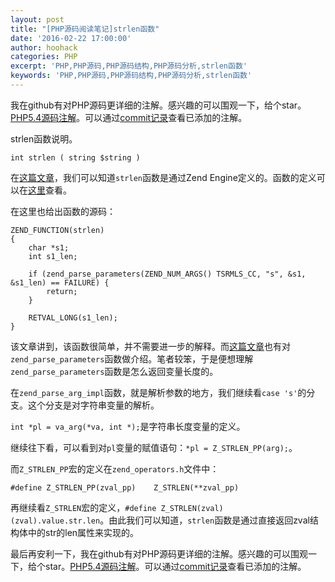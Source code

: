 ```yaml
---
layout: post
title: "[PHP源码阅读笔记]strlen函数"
date: '2016-02-22 17:00:00'
author: hoohack
categories: PHP
excerpt: 'PHP,PHP源码,PHP源码结构,PHP源码分析,strlen函数'
keywords: 'PHP,PHP源码,PHP源码结构,PHP源码分析,strlen函数'
---
```


我在github有对PHP源码更详细的注解。感兴趣的可以围观一下，给个star。[PHP5.4源码注解](https://github.com/read-php-src/read-php-src)。可以通过[commit记录](https://github.com/read-php-src/read-php-src/commits/master)查看已添加的注解。

strlen函数说明。

    int strlen ( string $string )

在[这篇文章](http://www.hoohack.me/2016/02/10/understanding-phps-internal-function-definitions-ch)，我们可以知道`strlen`函数是通过Zend Engine定义的。函数的定义可以在[这里](http://lxr.php.net/xref/PHP_5_4/Zend/zend_builtin_functions.c#478)查看。

在这里也给出函数的源码：

<!--more-->

    ZEND_FUNCTION(strlen)
    {
        char *s1;
        int s1_len;

        if (zend_parse_parameters(ZEND_NUM_ARGS() TSRMLS_CC, "s", &s1, &s1_len) == FAILURE) {
            return;
        }

        RETVAL_LONG(s1_len);
    }

该文章讲到，该函数很简单，并不需要进一步的解释。而[这篇文章](http://www.hoohack.me/2016/02/12/phps-source-code-for-php-developers-part3-variables-ch)也有对`zend_parse_parameters`函数做介绍。笔者较笨，于是便想理解`zend_parse_parameters`函数是怎么返回变量长度的。

在`zend_parse_arg_impl`函数，就是解析参数的地方，我们继续看`case 's'`的分支。这个分支是对字符串变量的解析。

`int *pl = va_arg(*va, int *);`是字符串长度变量的定义。

继续往下看，可以看到对`pl`变量的赋值语句：`*pl = Z_STRLEN_PP(arg);`。

而`Z_STRLEN_PP`宏的定义在`zend_operators.h`文件中：

    #define Z_STRLEN_PP(zval_pp)    Z_STRLEN(**zval_pp)

再继续看`Z_STRLEN`宏的定义，`#define Z_STRLEN(zval)          (zval).value.str.len`。由此我们可以知道，`strlen`函数是通过直接返回zval结构体中的str的len属性来实现的。

最后再安利一下，我在github有对PHP源码更详细的注解。感兴趣的可以围观一下，给个star。[PHP5.4源码注解](https://github.com/read-php-src/read-php-src)。可以通过[commit记录](https://github.com/read-php-src/read-php-src/commits/master)查看已添加的注解。
